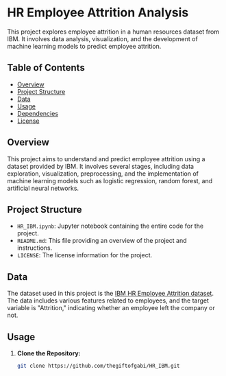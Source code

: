 # HR Employee Attrition Analysis

This project explores employee attrition in a human resources dataset from IBM. It involves data analysis, visualization, and the development of machine learning models to predict employee attrition.

## Table of Contents

- [Overview](#overview)
- [Project Structure](#project-structure)
- [Data](#data)
- [Usage](#usage)
- [Dependencies](#dependencies)
- [License](#license)

## Overview

This project aims to understand and predict employee attrition using a dataset provided by IBM. It involves several stages, including data exploration, visualization, preprocessing, and the implementation of machine learning models such as logistic regression, random forest, and artificial neural networks.

## Project Structure

- `HR_IBM.ipynb`: Jupyter notebook containing the entire code for the project.
- `README.md`: This file providing an overview of the project and instructions.
- `LICENSE`: The license information for the project.

## Data

The dataset used in this project is the [IBM HR Employee Attrition dataset](https://www.kaggle.com/pavansubhasht/ibm-hr-analytics-attrition-dataset). The data includes various features related to employees, and the target variable is "Attrition," indicating whether an employee left the company or not.

## Usage

1. **Clone the Repository:**
   ```bash
   git clone https://github.com/thegiftofgabi/HR_IBM.git
